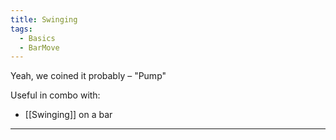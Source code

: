 ```yaml
---
title: Swinging
tags:
  - Basics
  - BarMove
---
```

Yeah, we coined it probably – "Pump"

Useful in combo with:
* [[Swinging]] on a bar





---